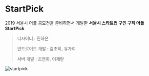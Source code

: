 # StartPick

2019 서울시 어플 공모전을 준비하면서 개발한 __서울시 스타트업 구인 구직 어플 StartPick__

> 디자이너 : 진하은
>
> 안드로이드 개발 : 김초희, 유가희
>
> 서버 개발 : 조연희, 이재란

![startpick](https://user-images.githubusercontent.com/31889335/69216522-c0cc0580-0baf-11ea-8bfd-9578a6bc68c1.gif)
